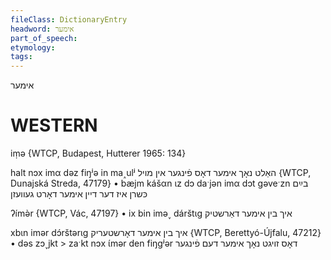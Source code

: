 ```yaml
---
fileClass: DictionaryEntry
headword: אימער
part_of_speech: 
etymology: 
tags: 
---
```

אימער

WESTERN
========

iṃə {WTCP, Budapest, Hutterer 1965: 134}

halt nɔx imα dəz fiŋʲə in ma˰ulʲ האַלט נאָך אימער דאָס פֿינגער אין מויל {WTCP, Dunajská Streda, 47179}
	•	bæjm kášαn ɩz dɔ daˑjən imα dɔt gəveˑzn בײַם כּשרן איז דער דיין אימער דאָרט געוועזן

ʔímə̀r {WTCP, Vác, 47197}
	•	ix bin imə˯ dárštɩg איך בין אימער דאַרשטיק

xbɩn imər dɔ́rštərɩg איך בין אימער דאָרשטעריק {WTCP, Berettyó-Újfalu, 47212}
	•	dəs zɔ˯jkt > zaˑkt nɔx ɩ́mər den fiŋgʲər דאָס זויגט נאָך אימער דעם פֿינגער


